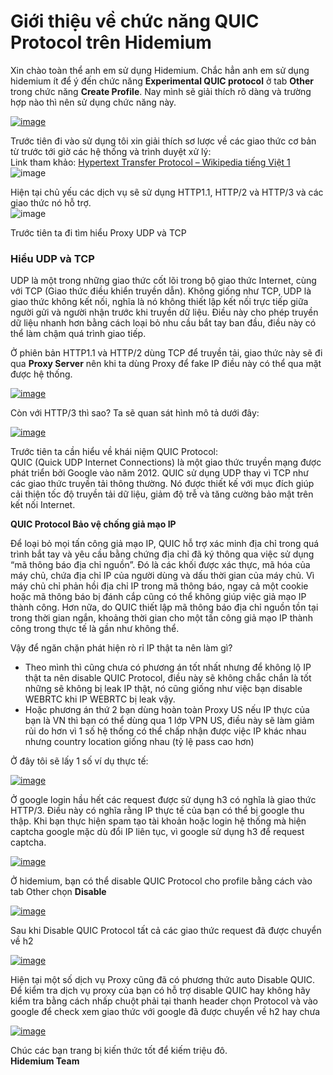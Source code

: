 # Giới thiệu về chức năng QUIC Protocol trên Hidemium

Xin chào toàn thể anh em sử dụng Hidemium. Chắc hẳn anh em sử dụng hidemium ít để ý đến chức năng **Experimental QUIC protocol** ở tab **Other** trong chức năng **Create Profile**. Nay mình sẽ giải thích rõ dàng và trường hợp nào thì nên sử dụng chức năng này.

&#x20;

[![image](https://forum.hidemium.io/uploads/default/optimized/1X/6b827b16db7e4c86d05ad24bee953e43b660648e_2_690x478.png)](https://forum.hidemium.io/uploads/default/original/1X/6b827b16db7e4c86d05ad24bee953e43b660648e.png)

&#x20;

Trước tiên đi vào sử dụng tôi xin giải thích sơ lược về các giao thức cơ bản từ trước tới giờ các hệ thống và trình duyệt xử lý:\
Link tham khảo: [Hypertext Transfer Protocol – Wikipedia tiếng Việt 1](https://vi.wikipedia.org/wiki/Hypertext_Transfer_Protocol)\
![image](https://forum.hidemium.io/uploads/default/original/1X/745aa83b071775668204085cce3b88da1cc302cd.png)

Hiện tại chủ yếu các dịch vụ sẽ sử dụng HTTP1.1, HTTP/2 và HTTP/3 và các giao thức nó hỗ trợ.\
![image](https://forum.hidemium.io/uploads/default/original/1X/4947d01fd353bef6656db9f30c8b5fd95534183e.png)

Trước tiên ta đi tìm hiểu Proxy UDP và TCP

### Hiểu UDP và TCP <a href="#hiu-udp-v-tcp-1" id="hiu-udp-v-tcp-1"></a>

UDP là một trong những giao thức cốt lõi trong bộ giao thức Internet, cùng với TCP (Giao thức điều khiển truyền dẫn). Không giống như TCP, UDP là giao thức không kết nối, nghĩa là nó không thiết lập kết nối trực tiếp giữa người gửi và người nhận trước khi truyền dữ liệu. Điều này cho phép truyền dữ liệu nhanh hơn bằng cách loại bỏ nhu cầu bắt tay ban đầu, điều này có thể làm chậm quá trình giao tiếp.

Ở phiên bản HTTP1.1 và HTTP/2 dùng TCP để truyền tải, giao thức này sẽ đi qua **Proxy Server** nên khi ta dùng Proxy để fake IP điều này có thể qua mặt được hệ thống.

[![image](https://forum.hidemium.io/uploads/default/optimized/1X/85521d06bf549c1a75548cfa004c3c7a678583bc_2_690x330.jpeg)](https://forum.hidemium.io/uploads/default/original/1X/85521d06bf549c1a75548cfa004c3c7a678583bc.jpeg)

&#x20;

Còn với HTTP/3 thì sao? Ta sẽ quan sát hình mô tả dưới đây:

[![image](https://forum.hidemium.io/uploads/default/optimized/1X/eeb7427f3d6c400b793da757c7ab9fef47c467bd_2_690x295.jpeg)](https://forum.hidemium.io/uploads/default/original/1X/eeb7427f3d6c400b793da757c7ab9fef47c467bd.jpeg)

Trước tiên ta cần hiểu về khái niệm QUIC Protocol:\
QUIC (Quick UDP Internet Connections) là một giao thức truyền mạng được phát triển bởi Google vào năm 2012. QUIC sử dụng UDP thay vì TCP như các giao thức truyền tải thông thường. Nó được thiết kế với mục đích giúp cải thiện tốc độ truyền tải dữ liệu, giảm độ trễ và tăng cường bảo mật trên kết nối Internet.

**QUIC Protocol Bảo vệ chống giả mạo IP**

Để loại bỏ mọi tấn công giả mạo IP, QUIC hỗ trợ xác minh địa chỉ trong quá trình bắt tay và yêu cầu bằng chứng địa chỉ đã ký thông qua việc sử dụng “mã thông báo địa chỉ nguồn”. Đó là các khối được xác thực, mã hóa của máy chủ, chứa địa chỉ IP của người dùng và dấu thời gian của máy chủ. Vì máy chủ chỉ phản hồi địa chỉ IP trong mã thông báo, ngay cả một cookie hoặc mã thông báo bị đánh cắp cũng có thể không giúp việc giả mạo IP thành công. Hơn nữa, do QUIC thiết lập mã thông báo địa chỉ nguồn tồn tại trong thời gian ngắn, khoảng thời gian cho một tấn công giả mạo IP thành công trong thực tế là gần như không thể.

Vậy để ngăn chặn phát hiện rò rỉ IP thật ta nên làm gì?

* Theo mình thì cũng chưa có phương án tốt nhất nhưng để không lộ IP thật ta nên disable QUIC Protocol, điều này sẽ không chắc chắn là tốt những sẽ không bị leak IP thật, nó cũng giống như việc bạn disable WEBRTC khi IP WEBRTC bị leak vậy.
* Hoặc phương án thứ 2 bạn dùng hoàn toàn Proxy US nếu IP thực của bạn là VN thì bạn có thể dùng qua 1 lớp VPN US, điều này sẽ làm giảm rủi do hơn vì 1 số hệ thống có thể chấp nhận được việc IP khác nhau nhưng country location giống nhau (tỷ lệ pass cao hơn)

Ở đây tôi sẽ lấy 1 số ví dụ thực tế:

[![image](https://forum.hidemium.io/uploads/default/optimized/1X/41fb8b5d9fcd0bc3d5a9bfcc9b52ec1f1a173627_2_690x416.png)](https://forum.hidemium.io/uploads/default/original/1X/41fb8b5d9fcd0bc3d5a9bfcc9b52ec1f1a173627.png)

Ở google login hầu hết các request được sử dụng h3 có nghĩa là giao thức HTTP/3. Điều này có nghĩa rằng IP thực tế của bạn có thể bị google thu thập. Khi bạn thực hiện spam tạo tài khoản hoặc login hệ thống mà hiện captcha google mặc dù đổi IP liên tục, vì google sử dụng h3 để request captcha.

&#x20;

[![image](https://forum.hidemium.io/uploads/default/optimized/1X/1fccf34052019b54ec728dfc16f23adee7d167a5_2_690x193.png)](https://forum.hidemium.io/uploads/default/original/1X/1fccf34052019b54ec728dfc16f23adee7d167a5.png)

Ở hidemium, bạn có thể disable QUIC Protocol cho profile bằng cách vào tab Other chọn **Disable**

[![image](https://forum.hidemium.io/uploads/default/optimized/1X/97615bf1b8b80f249233e395b3af830d504ce51b_2_689x479.png)](https://forum.hidemium.io/uploads/default/original/1X/97615bf1b8b80f249233e395b3af830d504ce51b.png)

Sau khi Disable QUIC Protocol tất cả các giao thức request đã được chuyển về h2

[![image](https://forum.hidemium.io/uploads/default/optimized/1X/a098efad5f67ee0a94cfca9f477ce11c1ad183d2_2_690x314.png)](https://forum.hidemium.io/uploads/default/original/1X/a098efad5f67ee0a94cfca9f477ce11c1ad183d2.png)

Hiện tại một số dịch vụ Proxy cũng đã có phương thức auto Disable QUIC. Để kiểm tra dịch vụ proxy của bạn có hỗ trợ disable QUIC hay không hãy kiểm tra bằng cách nhấp chuột phải tại thanh header chọn Protocol và vào google để check xem giao thức với google đã được chuyển về h2 hay chưa

[![image](https://forum.hidemium.io/uploads/default/optimized/1X/2fc3630d83f36c449778e156881068d9d48307eb_2_690x486.png)](https://forum.hidemium.io/uploads/default/original/1X/2fc3630d83f36c449778e156881068d9d48307eb.png)

&#x20;

Chúc các bạn trang bị kiến thức tốt để kiếm triệu đô.\
**Hidemium Team**
